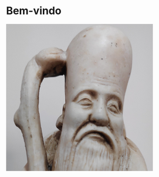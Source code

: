 # Bem-vindo

![cfbastarz](https://raw.githubusercontent.com/cfbastarz/cfbasz/main/assets/img/cfbastarz_logo.png "cfbastarz logo")

